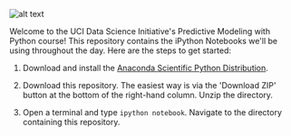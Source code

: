 ![alt text](http://datascience.uci.edu/wp-content/uploads/sites/2/2014/09/data_science_logo_with_image1.png 'UCI_data_science')

Welcome to the UCI Data Science Initiative's Predictive Modeling with Python course!  This repository contains the iPython Notebooks we'll be using throughout the day.  Here are the steps to get started:

1.  Download and install the [Anaconda Scientific Python Distribution](https://store.continuum.io/cshop/anaconda/).

2.  Download this repository.  The easiest way is via the 'Download ZIP' button at the bottom of the right-hand column.  Unzip the directory.  

3.  Open a terminal and type ```ipython notebook```.  Navigate to the directory containing this repository.
